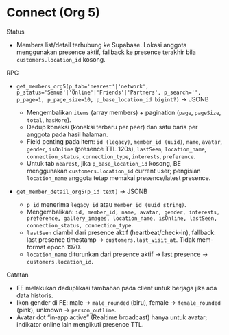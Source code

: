 # Connect (Org 5)

Status
- Members list/detail terhubung ke Supabase. Lokasi anggota menggunakan presence aktif, fallback ke presence terakhir bila `customers.location_id` kosong.

RPC
- `get_members_org5(p_tab='nearest'|'network', p_status='Semua'|'Online'|'Friends'|'Partners', p_search='', p_page=1, p_page_size=10, p_base_location_id bigint?)` → JSONB
  - Mengembalikan `items` (array members) + pagination (`page`, `pageSize`, `total`, `hasMore`).
  - Dedup koneksi (koneksi terbaru per peer) dan satu baris per anggota pada hasil halaman.
  - Field penting pada item: `id (legacy)`, `member_id (uuid)`, `name`, `avatar`, `gender`, `isOnline` (presence TTL 120s), `lastSeen`, `location_name`, `connection_status`, `connection_type`, `interests`, `preference`.
  - Untuk tab `nearest`, jika `p_base_location_id` kosong, BE menggunakan `customers.location_id` current user; pengisian `location_name` anggota tetap memakai presence/latest presence.

- `get_member_detail_org5(p_id text)` → JSONB
  - `p_id` menerima `legacy id` atau `member_id (uuid string)`.
  - Mengembalikan: `id, member_id, name, avatar, gender, interests, preference, gallery_images, location_name, isOnline, lastSeen, connection_status, connection_type`.
  - `lastSeen` diambil dari presence aktif (heartbeat/check-in), fallback: last presence timestamp → `customers.last_visit_at`. Tidak mem-format epoch 1970.
  - `location_name` diturunkan dari presence aktif → last presence → `customers.location_id`.

Catatan
- FE melakukan deduplikasi tambahan pada client untuk berjaga jika ada data historis.
- Ikon gender di FE: male → `male_rounded` (biru), female → `female_rounded` (pink), unknown → `person_outline`.
- Avatar dot “in‑app active” (Realtime broadcast) hanya untuk avatar; indikator online lain mengikuti presence TTL.

